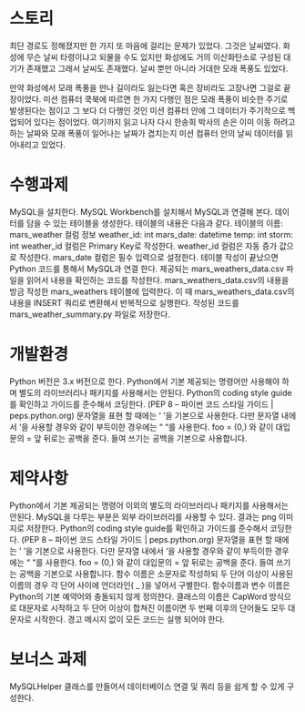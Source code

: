 # 스토리 
최단 경로도 정해졌지만 한 가지 또 마음에 걸리는 문제가 있었다.
그것은 날씨였다.
화성에 무슨 날씨 타령이냐고 되물을 수도 있지만 화성에도 거의 이산화탄소로 구성된 대기가 존재했고 그래서 날씨도 존재했다.
날씨 뿐만 아니라 거대한 모래 폭풍도 있었다.

만약 화성에서 모래 폭풍을 만나 길이라도 잃는다면 혹은 장비라도 고장나면 그걸로 끝장이었다.
미션 컴퓨터 쿡북에 따르면 한 가지 다행인 점은 모래 폭풍이 비슷한 주기로 발생된다는 점이고 그 보다 더 다행인 것인 미션 컴퓨터 안에 그 데이터가 주기적으로 백업되어 있다는 점이었다.
여기까지 읽고 나자 다시 한송희 박사의 손은 이미 이동 하려고 하는 날짜와 모래 폭풍이 일어나는 날짜가 겹치는지 미션 컴퓨터 안의 날씨 데이터를 읽어내리고 있었다.

# 수행과제 
MySQL을 설치한다. 
MySQL Workbench를 설치해서 MySQL과 연결해 본다. 
데이터를 담을 수 있는 테이블을 생성한다. 테이블의 내용은 다음과 같다. 
테이블의 이름: mars_weather
컬럼 정보
weather_id: int
mars_date: datetime
temp: int
storm: int
weather_id 컬럼은 Primary Key로 작성한다. 
weather_id 컬럼은 자동 증가 값으로 작성한다. 
mars_date 컬럼은 필수 입력으로 설정한다. 
테이블 작성이 끝났으면 Python 코드를 통해서 MySQL과 연결 한다. 
제공되는 mars_weathers_data.csv 파일을 읽어서 내용을 확인하는 코드를 작성한다. 
mars_weathers_data.csv의 내용을 방금 작성한 mars_weathers 테이블에 입력한다. 이 때 mars_weathers_data.csv의 내용을 INSERT 쿼리로 변환해서 반복적으로 실행한다. 
작성된 코드를 mars_weather_summary.py 파일로 저장한다. 

# 개발환경	
Python 버전은 3.x 버전으로 한다. 
Python에서 기본 제공되는 명령어만 사용해야 하며 별도의 라이브러리나 패키지를 사용해서는 안된다. 
Python의 coding style guide를 확인하고 가이드를 준수해서 코딩한다. 
(PEP 8 – 파이썬 코드 스타일 가이드 | peps.python.org)
문자열을 표현 할 때에는 ‘ ’을 기본으로 사용한다. 다만 문자열 내에서 ‘을 사용할 경우와 같이 부득이한 경우에는 “ “를 사용한다. 
foo = (0,) 와 같이 대입문의  = 앞 뒤로는 공백을 준다. 
들여 쓰기는 공백을 기본으로 사용합니다. 
	
# 제약사항
Python에서 기본 제공되는 명령어 이외의 별도의 라이브러리나 패키지를 사용해서는 안된다. 
MySQL을 다루는 부분은 외부 라이브러리를 사용할 수 있다. 
결과는 png 이미지로 저장한다. 
Python의 coding style guide를 확인하고 가이드를 준수해서 코딩한다. 
(PEP 8 – 파이썬 코드 스타일 가이드 | peps.python.org)
문자열을 표현 할 때에는 ‘ ’을 기본으로 사용한다. 다만 문자열 내에서 ‘을 사용할 경우와 같이 부득이한 경우에는 “ “를 사용한다. 
foo = (0,) 와 같이 대입문의  = 앞 뒤로는 공백을 준다. 
들여 쓰기는 공백을 기본으로 사용합니다. 
함수 이름은 소문자로 작성하되 두 단어 이상이 사용된 이름의 경우 각 단어 사이에 언더라인( _ )을 넣어서 구별한다. 
함수이름과 변수 이름은 Python의 기본 예약어와 충돌되지 않게 정의한다.
클래스의 이름은 CapWord 방식으로 대문자로 시작하고 두 단어 이상이 합쳐진 이름이면 두 번째 이후의 단어들도 모두 대문자로 시작한다. 
경고 메시지 없이 모든 코드는 실행 되어야 한다. 

# 보너스 과제
MySQLHelper 클래스를 만들어서 데이터베이스 연결 및 쿼리 등을 쉽게 할 수 있게 구성한다.
